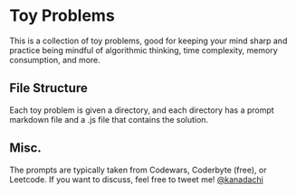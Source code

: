 # Toy Problems

This is a collection of toy problems, good for keeping your mind sharp and practice being mindful of algorithmic thinking, time complexity, memory consumption, and more.

## File Structure

Each toy problem is given a directory, and each directory has a prompt markdown file and a .js file that contains the solution.

## Misc.

The prompts are typically taken from Codewars, Coderbyte (free), or Leetcode. If you want to discuss, feel free to tweet me! [@kanadachi](https://twitter.com/kan_adachi)
